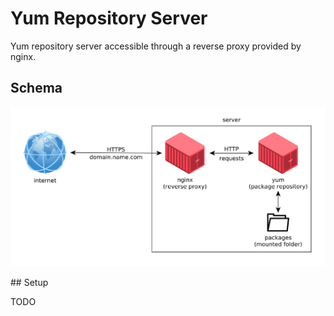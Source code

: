 # Yum Repository Server

Yum repository server accessible through a reverse proxy provided by nginx.

## Schema

![schema.png](.other/schema.png)

## Setup

TODO
